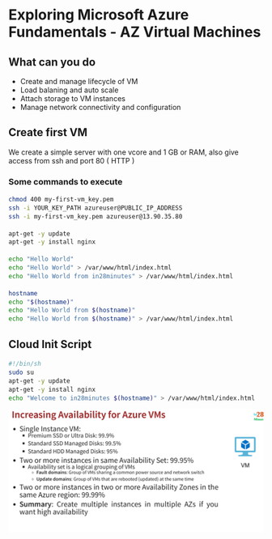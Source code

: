 # Exploring Microsoft Azure Fundamentals - AZ Virtual Machines

## What can you do 

- Create and manage lifecycle of VM
- Load balaning and auto scale
- Attach storage to VM instances
- Manage network connectivity and configuration

## Create first VM

We create a simple server with one vcore and 1 GB or RAM, also give access from ssh and port 80 ( HTTP ) 

### Some commands to execute
```sh
chmod 400 my-first-vm_key.pem
ssh -i YOUR_KEY_PATH azureuser@PUBLIC_IP_ADDRESS
ssh -i my-first-vm_key.pem azureuser@13.90.35.80
 
apt-get -y update
apt-get -y install nginx
 
echo "Hello World"
echo "Hello World" > /var/www/html/index.html
echo "Hello World from in28minutes" > /var/www/html/index.html
 
hostname
echo "$(hostname)"
echo "Hello World from $(hostname)"
echo "Hello World from $(hostname)" > /var/www/html/index.html
```

## Cloud Init Script

```sh
#!/bin/sh
sudo su
apt-get -y update
apt-get -y install nginx
echo "Welcome to in28minutes $(hostname)" > /var/www/html/index.html
```



![](2022-08-06-22-44-52.png)